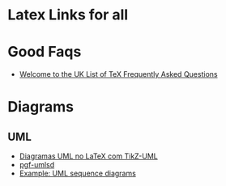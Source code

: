# Latex Links for all

# Good Faqs

* [Welcome to the UK List of TeX Frequently Asked Questions](http://www.tex.ac.uk)

# Diagrams

## UML

* [Diagramas UML no LaTeX com TikZ-UML ](https://latexbr.blogspot.com.br/2013/03/diagramas-uml-no-latex-com-tikz-uml.html)
* [pgf-umlsd](https://github.com/xuyuan/pgf-umlsd)
* [Example: UML sequence diagrams](http://www.texample.net/tikz/examples/pgf-umlsd/)
